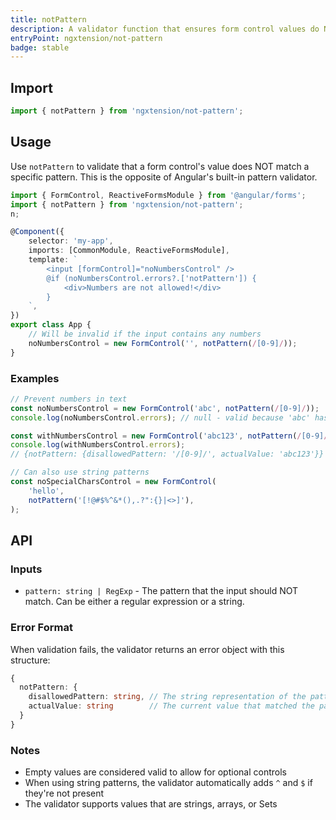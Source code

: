 ```yaml
---
title: notPattern
description: A validator function that ensures form control values do NOT match a specified pattern
entryPoint: ngxtension/not-pattern
badge: stable
---
```


## Import

```typescript
import { notPattern } from 'ngxtension/not-pattern';
```

## Usage

Use `notPattern` to validate that a form control's value does NOT match a specific pattern. This is the opposite of Angular's built-in pattern validator.

```typescript
import { FormControl, ReactiveFormsModule } from '@angular/forms';
import { notPattern } from 'ngxtension/not-pattern';
n;

@Component({
	selector: 'my-app',
	imports: [CommonModule, ReactiveFormsModule],
	template: `
		<input [formControl]="noNumbersControl" />
		@if (noNumbersControl.errors?.['notPattern']) {
			<div>Numbers are not allowed!</div>
		}
	`,
})
export class App {
	// Will be invalid if the input contains any numbers
	noNumbersControl = new FormControl('', notPattern(/[0-9]/));
}
```

### Examples

```typescript
// Prevent numbers in text
const noNumbersControl = new FormControl('abc', notPattern(/[0-9]/));
console.log(noNumbersControl.errors); // null - valid because 'abc' has no numbers

const withNumbersControl = new FormControl('abc123', notPattern(/[0-9]/));
console.log(withNumbersControl.errors);
// {notPattern: {disallowedPattern: '/[0-9]/', actualValue: 'abc123'}}

// Can also use string patterns
const noSpecialCharsControl = new FormControl(
	'hello',
	notPattern('[!@#$%^&*(),.?":{}|<>]'),
);
```

## API

### Inputs

- `pattern: string | RegExp` - The pattern that the input should NOT match. Can be either a regular expression or a string.

### Error Format

When validation fails, the validator returns an error object with this structure:

```typescript
{
  notPattern: {
    disallowedPattern: string, // The string representation of the pattern
    actualValue: string        // The current value that matched the pattern
  }
}
```

### Notes

- Empty values are considered valid to allow for optional controls
- When using string patterns, the validator automatically adds `^` and `$` if they're not present
- The validator supports values that are strings, arrays, or Sets
